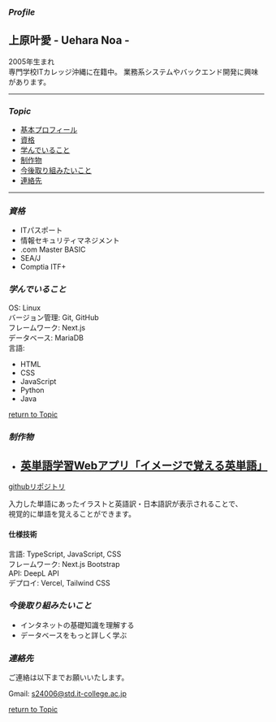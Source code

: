 [](#Topic)
### *Profile*
## 上原叶愛 - Uehara Noa -  
2005年生まれ  
専門学校ITカレッジ沖縄に在籍中。
業務系システムやバックエンド開発に興味があります。  
  
  
  
---
### *Topic*
- [基本プロフィール](#Profile)  
- [資格](#資格)  
- [学んでいること](#学んでいること)  
- [制作物](#制作物)  
- [今後取り組みたいこと](#今後取り組みたいこと)  
- [連絡先](#連絡先)
---  
  
  
  

<!--取得年月も記入する-->
### *資格*
- ITパスポート  
- 情報セキュリティマネジメント  
- .com Master BASIC  
- SEA/J  
- Comptia ITF+  
  
  
  

### *学んでいること*  
OS: Linux  
バージョン管理: Git, GitHub  
フレームワーク: Next.js  
データベース: MariaDB  
言語:  
- HTML  
- CSS  
- JavaScript  
- Python  
- Java  
  
[return to Topic](#Topic)  
  
  
  

### *制作物*  
- ## [英単語学習Webアプリ「イメージで覚える英単語」](https://use-api-hazel.vercel.app/)  
[githubリポジトリ](https://github.com/itc-s24006/useApi/tree/main/app)  

  
入力した単語にあったイラストと英語訳・日本語訳が表示されることで、  
視覚的に単語を覚えることができます。 

#### 仕様技術  
言語: TypeScript, JavaScript, CSS  
フレームワーク: Next.js Bootstrap  
API: DeepL API  
デプロイ: Vercel, Tailwind CSS  
  
  
  

### *今後取り組みたいこと*  
- インタネットの基礎知識を理解する  
- データベースをもっと詳しく学ぶ  
  
  
  

### *連絡先*  
ご連絡は以下までお願いいたします。  
  
Gmail: s24006@std.it-college.ac.jp  

[return to Topic](#Topic)
